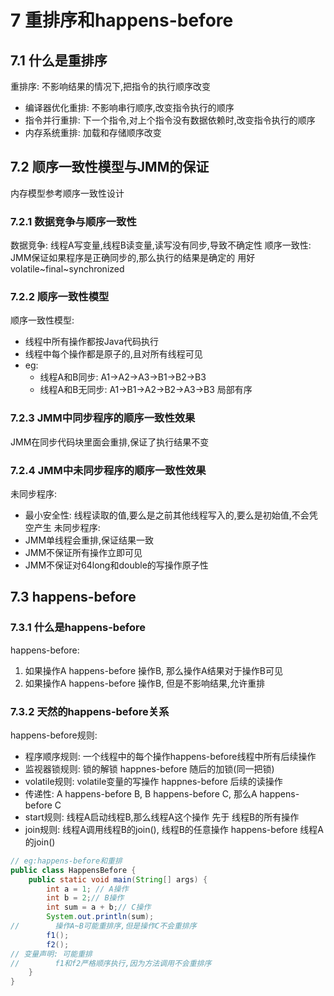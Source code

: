# 7 重排序和happens-before
## 7.1 什么是重排序
重排序: 不影响结果的情况下,把指令的执行顺序改变
- 编译器优化重排: 不影响串行顺序,改变指令执行的顺序
- 指令并行重排: 下一个指令,对上个指令没有数据依赖时,改变指令执行的顺序
- 内存系统重排: 加载和存储顺序改变
## 7.2 顺序一致性模型与JMM的保证
内存模型参考顺序一致性设计

### 7.2.1 数据竞争与顺序一致性
数据竞争: 线程A写变量,线程B读变量,读写没有同步,导致不确定性
顺序一致性: JMM保证如果程序是正确同步的,那么执行的结果是确定的
    用好volatile~final~synchronized

### 7.2.2 顺序一致性模型
顺序一致性模型:
- 线程中所有操作都按Java代码执行
- 线程中每个操作都是原子的,且对所有线程可见
- eg:
  - 线程A和B同步: A1->A2->A3->B1->B2->B3
  - 线程A和B无同步: A1->B1->A2->B2->A3->B3 局部有序

### 7.2.3 JMM中同步程序的顺序一致性效果
JMM在同步代码块里面会重排,保证了执行结果不变

### 7.2.4 JMM中未同步程序的顺序一致性效果
未同步程序:
- 最小安全性: 线程读取的值,要么是之前其他线程写入的,要么是初始值,不会凭空产生
未同步程序:
- JMM单线程会重排,保证结果一致
- JMM不保证所有操作立即可见
- JMM不保证对64long和double的写操作原子性

## 7.3 happens-before
### 7.3.1 什么是happens-before
happens-before:
1. 如果操作A happens-before 操作B, 那么操作A结果对于操作B可见
2. 如果操作A happens-before 操作B, 但是不影响结果,允许重排

### 7.3.2 天然的happens-before关系
happens-before规则:
- 程序顺序规则: 一个线程中的每个操作happens-before线程中所有后续操作
- 监视器锁规则: 锁的解锁 happnes-before 随后的加锁(同一把锁)
- volatile规则: volatile变量的写操作 happnes-before 后续的读操作
- 传递性: A happens-before B, B happens-before C, 那么A happens-before C
- start规则: 线程A启动线程B,那么线程A这个操作 先于 线程B的所有操作
- join规则: 线程A调用线程B的join(), 线程B的任意操作 happens-before 线程A的join()
```java
// eg:happens-before和重排
public class HappensBefore { 
    public static void main(String[] args) {
        int a = 1; // A操作
        int b = 2;// B操作
        int sum = a + b;// C操作
        System.out.println(sum);
//        操作A~B可能重排序,但是操作C不会重排序
        f1();
        f2();
// 变量声明: 可能重排
//        f1和f2严格顺序执行,因为方法调用不会重排序
    }
}
```

